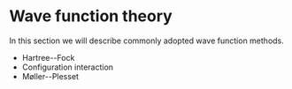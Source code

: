 # Wave function theory

In this section we will describe commonly adopted wave function methods.

- Hartree--Fock
- Configuration interaction
- Møller--Plesset
